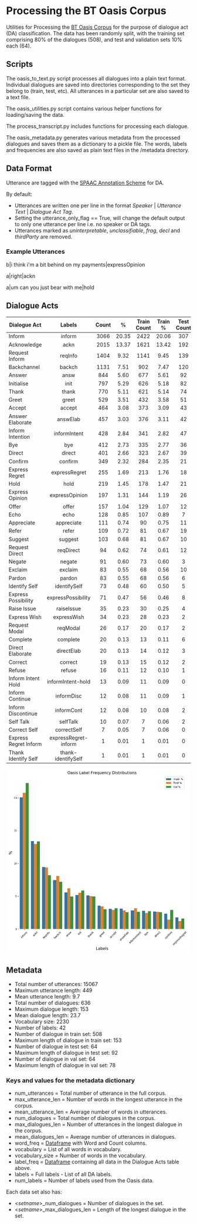 # Processing the BT Oasis Corpus
Utilities for Processing the [BT Oasis Corpus](http://groups.inf.ed.ac.uk/oasis/)
for the purpose of dialogue act (DA) classification.
The data has been randomly split, with the training set comprising 80% of the dialogues (508), and test and validation
sets 10% each (64).

## Scripts
The oasis_to_text.py script processes all dialogues into a plain text format.
Individual dialogues are saved into directories corresponding to the set they belong to (train, test, etc).
All utterances in a particular set are also saved to a text file.

The oasis_utilities.py script contains various helper functions for loading/saving the data.
 
The process_transcript.py includes functions for processing each dialogue.

The oasis_metadata.py generates various metadata from the processed dialogues and saves them as a dictionary to a pickle file.
The words, labels and frequencies are also saved as plain text files in the /metadata directory.

## Data Format
Utterance are tagged with the [SPAAC Annotation Scheme](SPAAC%20Annotation%20Scheme.pdf) for DA.

By default:
- Utterances are written one per line in the format *Speaker* | *Utterance Text* | *Dialogue Act Tag*.
- Setting the utterance_only_flag == True, will change the default output to only one utterance per line i.e. no speaker or DA tags.
- Utterances marked as *uninterpretable*, *unclassifiable*, *frag*, *decl* and *thirdParty* are removed.

### Example Utterances
b|i think i'm a bit behind on my payments|expressOpinion

a|right|ackn

a|um can you just bear with me|hold

## Dialogue Acts
Dialogue Act                   |        Labels        |  Count   |    %     |   Train Count   | Train %  |   Test Count    |  Test %  |    Val Count    |  Val %  
--- | :---: | :---: | :---: | :---: | :---: | :---: | :---: | :---: | :---:
Inform                         |        inform        |   3066   |  20.35   |      2422       |  20.06   |       307       |  20.77   |       337       |  22.27  
Acknowledge                    |         ackn         |   2015   |  13.37   |      1621       |  13.42   |       192       |  12.99   |       202       |  13.35  
Request Inform                 |       reqInfo        |   1404   |   9.32   |      1141       |   9.45   |       139       |   9.40   |       124       |   8.20  
Backchannel                    |        backch        |   1131   |   7.51   |       902       |   7.47   |       120       |   8.12   |       109       |   7.20  
Answer                         |         answ         |   844    |   5.60   |       677       |   5.61   |       92        |   6.22   |       75        |   4.96  
Initialise                     |         init         |   797    |   5.29   |       626       |   5.18   |       82        |   5.55   |       89        |   5.88  
Thank                          |        thank         |   770    |   5.11   |       621       |   5.14   |       74        |   5.01   |       75        |   4.96  
Greet                          |        greet         |   529    |   3.51   |       432       |   3.58   |       51        |   3.45   |       46        |   3.04  
Accept                         |        accept        |   464    |   3.08   |       373       |   3.09   |       43        |   2.91   |       48        |   3.17  
Answer Elaborate               |       answElab       |   457    |   3.03   |       376       |   3.11   |       42        |   2.84   |       39        |   2.58  
Inform Intention               |     informIntent     |   428    |   2.84   |       341       |   2.82   |       47        |   3.18   |       40        |   2.64  
Bye                            |         bye          |   412    |   2.73   |       335       |   2.77   |       36        |   2.44   |       41        |   2.71  
Direct                         |        direct        |   401    |   2.66   |       323       |   2.67   |       39        |   2.64   |       39        |   2.58  
Confirm                        |       confirm        |   349    |   2.32   |       284       |   2.35   |       21        |   1.42   |       44        |   2.91  
Express Regret                 |    expressRegret     |   255    |   1.69   |       213       |   1.76   |       18        |   1.22   |       24        |   1.59  
Hold                           |         hold         |   219    |   1.45   |       178       |   1.47   |       21        |   1.42   |       20        |   1.32  
Express Opinion                |    expressOpinion    |   197    |   1.31   |       144       |   1.19   |       26        |   1.76   |       27        |   1.78  
Offer                          |        offer         |   157    |   1.04   |       129       |   1.07   |       12        |   0.81   |       16        |   1.06  
Echo                           |         echo         |   128    |   0.85   |       107       |   0.89   |        7        |   0.47   |       14        |   0.93  
Appreciate                     |      appreciate      |   111    |   0.74   |       90        |   0.75   |       11        |   0.74   |       10        |   0.66  
Refer                          |        refer         |   109    |   0.72   |       81        |   0.67   |       19        |   1.29   |        9        |   0.59  
Suggest                        |       suggest        |   103    |   0.68   |       81        |   0.67   |       10        |   0.68   |       12        |   0.79  
Request Direct                 |      reqDirect       |    94    |   0.62   |       74        |   0.61   |       12        |   0.81   |        8        |   0.53  
Negate                         |        negate        |    91    |   0.60   |       73        |   0.60   |        3        |   0.20   |       15        |   0.99  
Exclaim                        |       exclaim        |    83    |   0.55   |       68        |   0.56   |       10        |   0.68   |        5        |   0.33  
Pardon                         |        pardon        |    83    |   0.55   |       68        |   0.56   |        6        |   0.41   |        9        |   0.59  
Identify Self                  |     identifySelf     |    73    |   0.48   |       60        |   0.50   |        5        |   0.34   |        8        |   0.53  
Express Possibility            |  expressPossibility  |    71    |   0.47   |       56        |   0.46   |        8        |   0.54   |        7        |   0.46  
Raise Issue                    |      raiseIssue      |    35    |   0.23   |       30        |   0.25   |        4        |   0.27   |        1        |   0.07  
Express Wish                   |     expressWish      |    34    |   0.23   |       28        |   0.23   |        2        |   0.14   |        4        |   0.26  
Request Modal                  |       reqModal       |    26    |   0.17   |       20        |   0.17   |        2        |   0.14   |        4        |   0.26  
Complete                       |       complete       |    20    |   0.13   |       13        |   0.11   |        6        |   0.41   |        1        |   0.07  
Direct Elaborate               |      directElab      |    20    |   0.13   |       14        |   0.12   |        3        |   0.20   |        3        |   0.20  
Correct                        |       correct        |    19    |   0.13   |       15        |   0.12   |        2        |   0.14   |        2        |   0.13  
Refuse                         |        refuse        |    16    |   0.11   |       12        |   0.10   |        1        |   0.07   |        3        |   0.20  
Inform Intent Hold             |  informIntent-hold   |    13    |   0.09   |       11        |   0.09   |        0        |   0.00   |        2        |   0.13  
Inform Continue                |      informDisc      |    12    |   0.08   |       11        |   0.09   |        1        |   0.07   |        0        |   0.00  
Inform Discontinue             |      informCont      |    12    |   0.08   |       10        |   0.08   |        2        |   0.14   |        0        |   0.00  
Self Talk                      |       selfTalk       |    10    |   0.07   |        7        |   0.06   |        2        |   0.14   |        1        |   0.07  
Correct Self                   |     correctSelf      |    7     |   0.05   |        7        |   0.06   |        0        |   0.00   |        0        |   0.00  
Express Regret Inform          | expressRegret-inform |    1     |   0.01   |        1        |   0.01   |        0        |   0.00   |        0        |   0.00  
Thank Identify Self            |  thank-identifySelf  |    1     |   0.01   |        1        |   0.01   |        0        |   0.00   |        0        |   0.00  

![Label Frequencies](oasis_data/metadata/Oasis%20Label%20Frequency%20Distributions.png)

## Metadata
- Total number of utterances:  15067
- Maximum utterance length:  449
- Mean utterance length: 9.7
- Total number of dialogues: 636
- Maximum dialogue length: 153
- Mean dialogue length: 23.7
- Vocabulary size: 2230
- Number of labels: 42
- Number of dialogue in train set: 508
- Maximum length of dialogue in train set: 153
- Number of dialogue in test set: 64
- Maximum length of dialogue in test set: 92
- Number of dialogue in val set: 64
- Maximum length of dialogue in val set: 78

### Keys and values for the metadata dictionary
- num_utterances = Total number of utterance in the full corpus.
- max_utterance_len = Number of words in the longest utterance in the corpus.
- mean_utterance_len = Average number of words in utterances.
- num_dialogues = Total number of dialogues in the corpus.
- max_dialogues_len = Number of utterances in the longest dialogue in the corpus.
- mean_dialogues_len = Average number of utterances in dialogues.
- word_freq = [Dataframe](https://pandas.pydata.org/pandas-docs/stable/reference/api/pandas.DataFrame.html) with Word and Count columns.
- vocabulary = List of all words in vocabulary.
- vocabulary_size = Number of words in the vocabulary.
- label_freq = [Dataframe](https://pandas.pydata.org/pandas-docs/stable/reference/api/pandas.DataFrame.html) containing all data in the Dialogue Acts table above.
- labels = Full labels - List of all DA labels.
- num_labels = Number of labels used from the Oasis data.

Each data set also has:
- <*setname*>_num_dialogues = Number of dialogues in the set.
- <*setname*>_max_dialogues_len = Length of the longest dialogue in the set.